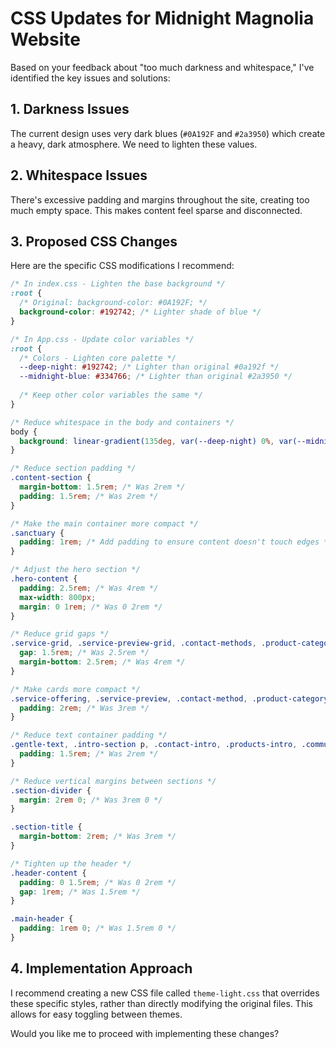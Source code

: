 # CSS Updates for Midnight Magnolia Website

Based on your feedback about "too much darkness and whitespace," I've identified the key issues and solutions:

## 1. Darkness Issues

The current design uses very dark blues (`#0A192F` and `#2a3950`) which create a heavy, dark atmosphere. We need to lighten these values.

## 2. Whitespace Issues

There's excessive padding and margins throughout the site, creating too much empty space. This makes content feel sparse and disconnected.

## 3. Proposed CSS Changes

Here are the specific CSS modifications I recommend:

```css
/* In index.css - Lighten the base background */
:root {
  /* Original: background-color: #0A192F; */
  background-color: #192742; /* Lighter shade of blue */
}

/* In App.css - Update color variables */
:root {
  /* Colors - Lighten core palette */
  --deep-night: #192742; /* Lighter than original #0a192f */
  --midnight-blue: #334766; /* Lighter than original #2a3950 */
  
  /* Keep other color variables the same */
}

/* Reduce whitespace in the body and containers */
body {
  background: linear-gradient(135deg, var(--deep-night) 0%, var(--midnight-blue) 100%);
}

/* Reduce section padding */
.content-section {
  margin-bottom: 1.5rem; /* Was 2rem */
  padding: 1.5rem; /* Was 2rem */
}

/* Make the main container more compact */
.sanctuary {
  padding: 1rem; /* Add padding to ensure content doesn't touch edges */
}

/* Adjust the hero section */
.hero-content {
  padding: 2.5rem; /* Was 4rem */
  max-width: 800px;
  margin: 0 1rem; /* Was 0 2rem */
}

/* Reduce grid gaps */
.service-grid, .service-preview-grid, .contact-methods, .product-categories-grid {
  gap: 1.5rem; /* Was 2.5rem */
  margin-bottom: 2.5rem; /* Was 4rem */
}

/* Make cards more compact */
.service-offering, .service-preview, .contact-method, .product-category {
  padding: 2rem; /* Was 3rem */
}

/* Reduce text container padding */
.gentle-text, .intro-section p, .contact-intro, .products-intro, .community-intro, .gallery-intro, .tarot-intro, .blog-intro {
  padding: 1.5rem; /* Was 2rem */
}

/* Reduce vertical margins between sections */
.section-divider {
  margin: 2rem 0; /* Was 3rem 0 */
}

.section-title {
  margin-bottom: 2rem; /* Was 3rem */
}

/* Tighten up the header */
.header-content {
  padding: 0 1.5rem; /* Was 0 2rem */
  gap: 1rem; /* Was 1.5rem */
}

.main-header {
  padding: 1rem 0; /* Was 1.5rem 0 */
}
```

## 4. Implementation Approach

I recommend creating a new CSS file called `theme-light.css` that overrides these specific styles, rather than directly modifying the original files. This allows for easy toggling between themes.

Would you like me to proceed with implementing these changes?